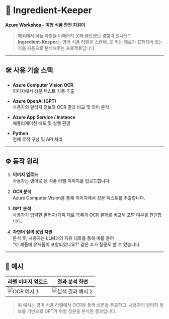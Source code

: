 # 🧾 Ingredient-Keeper

**Azure Workshop - 여행 식품 안전 지킴이**

> 해외에서 식품 라벨을 이해하지 못해 불안했던 경험이 있나요?  
> **Ingredient-Keeper**는 영어 식품 라벨을 스캔해, 못 먹는 재료가 포함되어 있는지를 자동으로 분석해주는 프로젝트입니다.

---

## 🛠 사용 기술 스택

- **Azure Computer Vision OCR**  
  이미지에서 성분 텍스트 자동 추출

- **Azure OpenAI (GPT)**  
  사용자의 알러지 정보와 OCR 결과 비교 및 의미 분석

- **Azure App Service / Instance**  
  애플리케이션 배포 및 실행 환경

- **Python**  
  전체 로직 구성 및 API 처리

---

## ⚙️ 동작 원리

1. **이미지 업로드**  
   사용자는 영어로 된 식품 라벨 이미지를 업로드합니다.

2. **OCR 분석**  
   Azure Computer Vision을 통해 이미지에서 성분 텍스트를 추출합니다.

3. **GPT 분석**  
   사용자가 입력한 알러지/기피 재료 목록과 OCR 결과를 비교해 포함 여부를 판단합니다.

4. **자연어 질의 응답 지원**  
   분석 후, 사용자는 LLM과의 자유 대화를 통해 예를 들어  
   “이 제품에 유제품이 포함되었나요?” 같은 추가 질문도 할 수 있습니다.

---

## 📸 예시

| 라벨 이미지 업로드 | 결과 분석 화면 |
|-------------------|----------------|
| ![OCR 예시 1](https://github.com/user-attachments/assets/a4f669fe-ee01-4073-9671-ead1a3de1c34) | ![분석 결과 예시 2](https://github.com/user-attachments/assets/10c8c84d-9125-4998-a2c6-472bd894e114) |

> 위 예시는 영어 식품 라벨에서 OCR을 통해 성분을 추출하고, 사용자의 알러지 정보를 기반으로 GPT가 위험 성분을 분석한 결과입니다.


